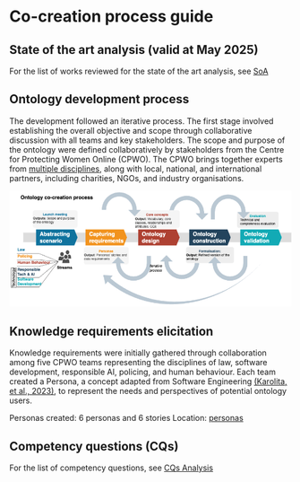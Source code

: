 # Co-creation process guide

## State of the art analysis (valid at May 2025)

For the list of works reviewed for the state of the art analysis, see [SoA](SoA-onlineHarms-taxonomies.csv)

## Ontology development process

The development followed an iterative process. The first stage involved establishing the overall objective and scope through collaborative discussion with all teams and key stakeholders. The scope and purpose of the ontology were defined collaboratively by stakeholders from the Centre for Protecting Women Online (CPWO). The CPWO brings together experts from [multiple disciplines](https://university.open.ac.uk/centres/protecting-women-online/team), along with local, national, and international partners, including charities, NGOs, and industry organisations.

![Ontology development graphic description](ontology-approach.png?raw=true "Ontology development graphic description")

## Knowledge requirements elicitation

Knowledge requirements were initially gathered through collaboration among five CPWO teams representing the disciplines of law, software development, responsible AI, policing, and human behaviour. Each team created a Persona, a concept adapted from Software Engineering [(Karolita, et al., 2023)](https://doi.org/10.1016/j.infsof.2023.107264), to represent the needs and perspectives of potential ontology users.

Personas created: 6 personas and 6 stories
Location: [personas](personas)

## Competency questions (CQs)

For the list of competency questions, see [CQs Analysis](cqs-analysis.csv)